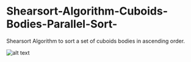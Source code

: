 # Shearsort-Algorithm-Cuboids-Bodies-Parallel-Sort-
Shearsort Algorithm to sort a set of cuboids bodies in ascending order.

![alt text](/paralel_readme_sheet.png.png?raw=true)

